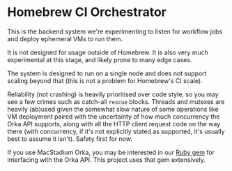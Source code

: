 # Homebrew CI Orchestrator

This is the backend system we're experimenting to listen for workflow jobs and deploy ephemeral VMs to run them.

It is not designed for usage outside of Homebrew. It is also very much experimental at this stage, and likely prone to many edge cases.

The system is designed to run on a single node and does not support scaling beyond that (this is not a problem for Homebrew's CI scale).

Reliability (not crashing) is heavily prioritised over code style, so you may see a few crimes such as catch-all `rescue` blocks. Threads and mutexes are heavily (ab)used given the somewhat slow nature of some operations like VM deployment paired with the uncertainty of how much concurrency the Orka API supports, along with all the HTTP client request code on the way there (with concurrency, if it's not explicitly stated as supported, it's usually best to assume it isn't). Safety first for now.

If you use MacStadium Orka, you may be interested in our [Ruby gem](https://github.com/Homebrew/orka_api_client) for interfacing with the Orka API. This project uses that gem extensively.
